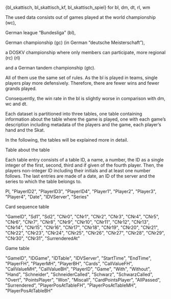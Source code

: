 {bl_skattisch, bl_skattisch_kf, bl_skattisch_spiel} for bl, dm, dt, rl, wm

The used data consists out of games played at the 
world championship (wc), 

German league “Bundesliga” (bl), 

German championship (gc) (in German “deutsche Meisterschaft”), 

a DOSKV championship where only members can participate, more regional (rc) (rl) 

and a German tandem championship (gtc). 

All of them use the same set of rules. 
As the bl is played in teams, single players play more defensively. 
Therefore, there are fewer wins and fewer grands played.

Consequently, the win rate in the bl is slightly worse in comparison with dm, wc and dt. 

[comment]: <> (insert win rate table)

Each dataset is partitioned into three tables, one table containing information about the table where the game is played, one with each game’s description including metadata of the players and the game, each player’s hand and the Skat.

In the following, the tables will be explained more in detail.

Table about the table

Each table entry consists of a table ID, a name, a number, the ID as a single integer of the first, second, third and if given of the fourth player. Then, the players non-integer ID including their initials and at least one number follows. The last entries are made of a date, an ID of the server and the series to which the table belongs to.
  

Pl, "PlayerID2", "PlayerID3", "PlayerID4",
"Player1", "Player2", "Player3", "Player4", "Date", "IDVServer", "Series"

Card sequence table

"GameID", "Sd1", "Sd2", "CNr0", "CNr1", "CNr2", "CNr3", "CNr4", "CNr5", "CNr6", "CNr7",
"CNr8", "CNr9", "CNr10", "CNr11", "CNr12", "CNr13", "CNr14", "CNr15", "CNr16", "CNr17",
"CNr18", "CNr19", "CNr20", "CNr21", "CNr22", "CNr23", "CNr24", "CNr25", "CNr26", "CNr27",
"CNr28", "CNr29", "CNr30", "CNr31", "SurrenderedAt"

Game table

"GameID", "IDGame", "IDTable", "IDVServer", "StartTime", "EndTime", "PlayerFH",
"PlayerMH", "PlayerBH", "Cards", "CallValueFH", "CallValueMH", "CallValueBH", "PlayerID", "Game",  "With", "Without", "Hand", "Schneider", "SchneiderCalled", "Schwarz",
"SchwarzCalled", "Overt", "PointsPlayer", "Won", "Miscall", "CardPointsPlayer", "AllPassed",
"Surrendered", "PlayerPosAtTableFH", "PlayerPosAtTableMH", "PlayerPosAtTableBH"